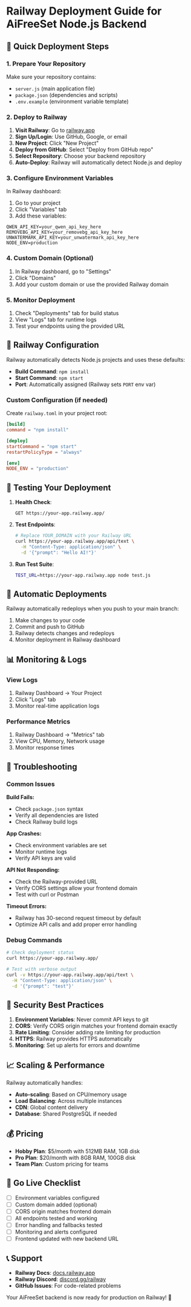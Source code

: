 # Railway Deployment Guide for AiFreeSet Node.js Backend

## 🚀 Quick Deployment Steps

### 1. Prepare Your Repository
Make sure your repository contains:
- `server.js` (main application file)
- `package.json` (dependencies and scripts)
- `.env.example` (environment variable template)

### 2. Deploy to Railway

1. **Visit Railway**: Go to [railway.app](https://railway.app)
2. **Sign Up/Login**: Use GitHub, Google, or email
3. **New Project**: Click "New Project"
4. **Deploy from GitHub**: Select "Deploy from GitHub repo"
5. **Select Repository**: Choose your backend repository
6. **Auto-Deploy**: Railway will automatically detect Node.js and deploy

### 3. Configure Environment Variables

In Railway dashboard:
1. Go to your project
2. Click "Variables" tab
3. Add these variables:

```
QWEN_API_KEY=your_qwen_api_key_here
REMOVEBG_API_KEY=your_removebg_api_key_here
UNWATERMARK_API_KEY=your_unwatermark_api_key_here
NODE_ENV=production
```

### 4. Custom Domain (Optional)

1. In Railway dashboard, go to "Settings"
2. Click "Domains"
3. Add your custom domain or use the provided Railway domain

### 5. Monitor Deployment

1. Check "Deployments" tab for build status
2. View "Logs" tab for runtime logs
3. Test your endpoints using the provided URL

## 🔧 Railway Configuration

Railway automatically detects Node.js projects and uses these defaults:
- **Build Command**: `npm install`
- **Start Command**: `npm start`
- **Port**: Automatically assigned (Railway sets `PORT` env var)

### Custom Configuration (if needed)

Create `railway.toml` in your project root:
```toml
[build]
command = "npm install"

[deploy]
startCommand = "npm start"
restartPolicyType = "always"

[env]
NODE_ENV = "production"
```

## 🧪 Testing Your Deployment

1. **Health Check**: 
   ```
   GET https://your-app.railway.app/
   ```

2. **Test Endpoints**:
   ```bash
   # Replace YOUR_DOMAIN with your Railway URL
   curl https://your-app.railway.app/api/text \
     -H "Content-Type: application/json" \
     -d '{"prompt": "Hello AI!"}'
   ```

3. **Run Test Suite**:
   ```bash
   TEST_URL=https://your-app.railway.app node test.js
   ```

## 🔄 Automatic Deployments

Railway automatically redeploys when you push to your main branch:
1. Make changes to your code
2. Commit and push to GitHub
3. Railway detects changes and redeploys
4. Monitor deployment in Railway dashboard

## 📊 Monitoring & Logs

### View Logs
1. Railway Dashboard → Your Project
2. Click "Logs" tab
3. Monitor real-time application logs

### Performance Metrics
1. Railway Dashboard → "Metrics" tab
2. View CPU, Memory, Network usage
3. Monitor response times

## 🐛 Troubleshooting

### Common Issues

**Build Fails:**
- Check `package.json` syntax
- Verify all dependencies are listed
- Check Railway build logs

**App Crashes:**
- Check environment variables are set
- Monitor runtime logs
- Verify API keys are valid

**API Not Responding:**
- Check the Railway-provided URL
- Verify CORS settings allow your frontend domain
- Test with curl or Postman

**Timeout Errors:**
- Railway has 30-second request timeout by default
- Optimize API calls and add proper error handling

### Debug Commands

```bash
# Check deployment status
curl https://your-app.railway.app/

# Test with verbose output
curl -v https://your-app.railway.app/api/text \
  -H "Content-Type: application/json" \
  -d '{"prompt": "test"}'
```

## 🔐 Security Best Practices

1. **Environment Variables**: Never commit API keys to git
2. **CORS**: Verify CORS origin matches your frontend domain exactly
3. **Rate Limiting**: Consider adding rate limiting for production
4. **HTTPS**: Railway provides HTTPS automatically
5. **Monitoring**: Set up alerts for errors and downtime

## 📈 Scaling & Performance

Railway automatically handles:
- **Auto-scaling**: Based on CPU/memory usage
- **Load Balancing**: Across multiple instances
- **CDN**: Global content delivery
- **Database**: Shared PostgreSQL if needed

## 💰 Pricing

- **Hobby Plan**: $5/month with 512MB RAM, 1GB disk
- **Pro Plan**: $20/month with 8GB RAM, 100GB disk
- **Team Plan**: Custom pricing for teams

## 🚀 Go Live Checklist

- [ ] Environment variables configured
- [ ] Custom domain added (optional)
- [ ] CORS origin matches frontend domain
- [ ] All endpoints tested and working
- [ ] Error handling and fallbacks tested
- [ ] Monitoring and alerts configured
- [ ] Frontend updated with new backend URL

## 📞 Support

- **Railway Docs**: [docs.railway.app](https://docs.railway.app)
- **Railway Discord**: [discord.gg/railway](https://discord.gg/railway)
- **GitHub Issues**: For code-related problems

Your AiFreeSet backend is now ready for production on Railway! 🎉